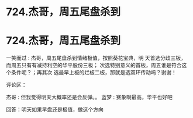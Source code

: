 # 724.杰哥，周五尾盘杀到

# 724.杰哥，周五尾盘杀到

一笑而过 : 杰哥，周五尾盘杀到情绪极值，按照葵花宝典，明 天首选分歧三板，而周五只有有减持利空的华平股份三板； 次选特别意义的首板，周五谁是符合这个条件呢？；再其次 选最早上板的烂板二板，那就是选双环传动吗？谢谢！

评论区：

杰哥 : 但我觉得明天大概率还是会反弹。。 蓝梦 : 赛象啊最高，华平也好吧

回答：明天如果早盘还是极值，做这个方向